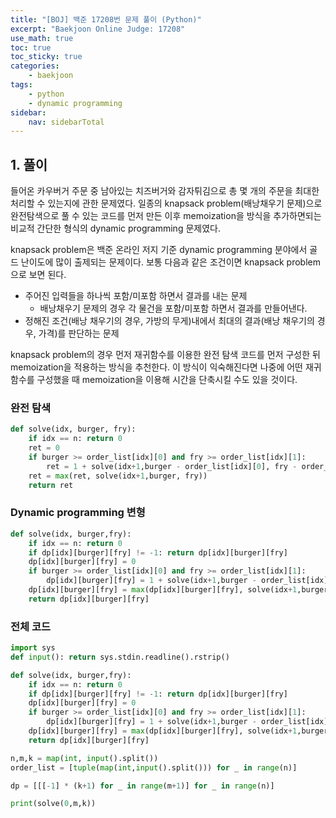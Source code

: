```yaml
---
title: "[BOJ] 백준 17208번 문제 풀이 (Python)"
excerpt: "Baekjoon Online Judge: 17208"
use_math: true
toc: true
toc_sticky: true
categories:
    - baekjoon
tags:
    - python
    - dynamic programming
sidebar:
    nav: sidebarTotal
---
```


## 1. 풀이

들어온 카우버거 주문 중 남아있는 치즈버거와 감자튀김으로 총 몇 개의 주문을 최대한 처리할 수 있는지에 관한 문제였다. 일종의 knapsack problem(배낭채우기 문제)으로 완전탐색으로 풀 수 있는 코드를 먼저 만든 이후 memoization을 방식을 추가하면되는 비교적 간단한 형식의 dynamic programming 문제였다.

knapsack problem은 백준 온라인 저지 기준 dynamic programming 분야에서 골드 난이도에 많이 출제되는 문제이다. 보통 다음과 같은 조건이면 knapsack problem으로 보면 된다.

- 주어진 입력들을 하나씩 포함/미포함 하면서 결과를 내는 문제
    - 배낭채우기 문제의 경우 각 물건을 포함/미포함 하면서 결과를 만들어낸다.
- 정해진 조건(배낭 채우기의 경우, 가방의 무게)내에서 최대의 결과(배낭 채우기의 경우, 가격)를 판단하는 문제

knapsack problem의 경우 먼저 재귀함수를 이용한 완전 탐색 코드를 먼저 구성한 뒤 memoization을 적용하는 방식을 추천한다. 이 방식이 익숙해진다면 나중에 어떤 재귀함수를 구성했을 때 memoization을 이용해 시간을 단축시킬 수도 있을 것이다.

### 완전 탐색

```python
def solve(idx, burger, fry):
    if idx == n: return 0
    ret = 0
    if burger >= order_list[idx][0] and fry >= order_list[idx][1]:
        ret = 1 + solve(idx+1,burger - order_list[idx][0], fry - order_list[idx][1])
    ret = max(ret, solve(idx+1,burger, fry))
    return ret
```

### Dynamic programming 변형

```python
def solve(idx, burger,fry):
    if idx == n: return 0
    if dp[idx][burger][fry] != -1: return dp[idx][burger][fry]
    dp[idx][burger][fry] = 0
    if burger >= order_list[idx][0] and fry >= order_list[idx][1]:
        dp[idx][burger][fry] = 1 + solve(idx+1,burger - order_list[idx][0], fry - order_list[idx][1])
    dp[idx][burger][fry] = max(dp[idx][burger][fry], solve(idx+1,burger,fry))
    return dp[idx][burger][fry]
```

### 전체 코드

```python
import sys
def input(): return sys.stdin.readline().rstrip()

def solve(idx, burger,fry):
    if idx == n: return 0
    if dp[idx][burger][fry] != -1: return dp[idx][burger][fry]
    dp[idx][burger][fry] = 0
    if burger >= order_list[idx][0] and fry >= order_list[idx][1]:
        dp[idx][burger][fry] = 1 + solve(idx+1,burger - order_list[idx][0], fry - order_list[idx][1])
    dp[idx][burger][fry] = max(dp[idx][burger][fry], solve(idx+1,burger,fry))
    return dp[idx][burger][fry]

n,m,k = map(int, input().split())
order_list = [tuple(map(int,input().split())) for _ in range(n)]

dp = [[[-1] * (k+1) for _ in range(m+1)] for _ in range(n)]

print(solve(0,m,k))
```